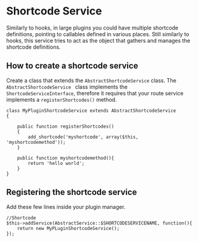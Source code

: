 # Shortcode Service

Similarly to hooks, in large plugins you could have multiple shortcode definitions, pointing to callables defined in various places. Still similarly to hooks, this service tries to act as the object that gathers and manages the shortcode definitions.

## How to create a shortcode service
Create a class that extends the `AbstractShortcodeService` class. The `AbstractShortcodeService ` class implements the `ShortcodeServiceInterface`, therefore it requires that your route service implements a `registerShortcodes()` method.

```
class MyPluginShortcodeService extends AbstractShortcodeService
{

    public function registerShortcodes()
    {
        add_shortcode('myshortcode', array($this, 'myshortcodemethod'));
    }
    
    public function myshortcodemethod(){
    	return 'hello world';
    }
}
```

## Registering the shortcode service
Add these few lines inside your plugin manager.

```
//Shortcode
$this->addService(AbstractService::$SHORTCODESERVICENAME, function(){
    return new MyPLuginShortcodeService();
});
```